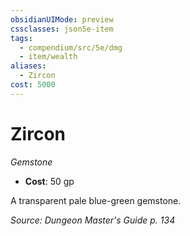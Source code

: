 ```yaml
---
obsidianUIMode: preview
cssclasses: json5e-item
tags:
  - compendium/src/5e/dmg
  - item/wealth
aliases:
  - Zircon
cost: 5000
---
```

# Zircon
*Gemstone*  

- **Cost**: 50 gp

A transparent pale blue-green gemstone.

*Source: Dungeon Master's Guide p. 134*
